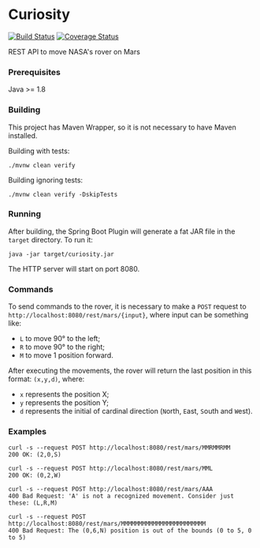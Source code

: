 # Curiosity

[![Build Status](https://travis-ci.org/rodolphocouto/curiosity.svg?branch=master)](https://travis-ci.org/rodolphocouto/curiosity)
[![Coverage Status](https://coveralls.io/repos/github/rodolphocouto/curiosity/badge.svg?branch=master)](https://coveralls.io/github/rodolphocouto/curiosity)

REST API to move NASA's rover on Mars

### Prerequisites

Java >= 1.8

### Building

This project has Maven Wrapper, so it is not necessary to have Maven installed.

Building with tests:

```
./mvnw clean verify
```

Building ignoring tests:

```
./mvnw clean verify -DskipTests
```

### Running

After building, the Spring Boot Plugin will generate a fat JAR file in the `target` directory. To run it:

```
java -jar target/curiosity.jar
```

The HTTP server will start on port 8080.

### Commands

To send commands to the rover, it is necessary to make a `POST` request to `http://localhost:8080/rest/mars/{input}`, where input can be something like:

* `L` to move 90° to the left;
* `R` to move 90° to the right;
* `M` to move 1 position forward.

After executing the movements, the rover will return the last position in this format: `(x,y,d)`, where:

* `x` represents the position X;
* `y` represents the position Y;
* `d` represents the initial of cardinal direction (`N`orth, `E`ast, `S`outh and `W`est).

### Examples

```
curl -s --request POST http://localhost:8080/rest/mars/MMRMMRMM
200 OK: (2,0,S)

curl -s --request POST http://localhost:8080/rest/mars/MML
200 OK: (0,2,W)

curl -s --request POST http://localhost:8080/rest/mars/AAA
400 Bad Request: 'A' is not a recognized movement. Consider just these: (L,R,M)

curl -s --request POST http://localhost:8080/rest/mars/MMMMMMMMMMMMMMMMMMMMMMMM
400 Bad Request: The (0,6,N) position is out of the bounds (0 to 5, 0 to 5)
```